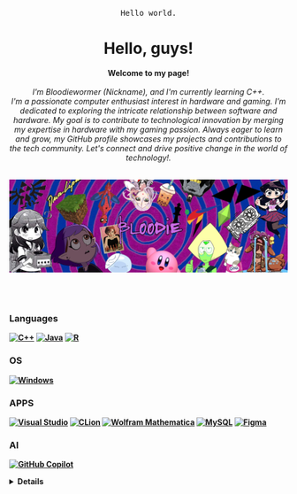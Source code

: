 <p align="center"> <samp>Hello world.</samp></p>
<h1 align="center">Hello, guys!</h1>
<p align="center">
    <b>Welcome to my page!</b><br><br>
    <i>
        I'm Bloodiewormer (Nickname), and I'm currently learning C++.<br>
I'm a passionate computer enthusiast interest in hardware and gaming. I'm dedicated to exploring the intricate relationship between software and hardware. My goal is to contribute to technological innovation by merging my expertise in hardware with my gaming passion. Always eager to learn and grow, my GitHub profile showcases my projects and contributions to the tech community. Let's connect and drive positive change in the world of technology!.<br>
    </i><br>
  <b>
      
![Banner](https://github.com/Bloodiewormer/Bloodiewormer/blob/main/Banner.png)

</i><br>

<h1 align="center">
<p align="center">
<!---
The badges i use:
[//]: # "Comment" (https://github.com/a11y-badges/a11y-markdown-badges)
[//]: # "Comment" (https://github.com/Ileriayo/markdown-badges)
-->
    
### Languages
[![C++](https://img.shields.io/badge/c++-black?style=for-the-badge&logo=cplusplus)](https://github.com/Bloodiewormer)
[![Java](https://img.shields.io/badge/java-%23ED8B00.svg?style=for-the-badge&logo=openjdk&logoColor=white)](https://github.com/Bloodiewormer)
[![R](https://img.shields.io/badge/r-%23276DC3.svg?style=for-the-badge&logo=r&logoColor=white)](https://github.com/Bloodiewormer)
### OS
[![Windows](https://img.shields.io/badge/Windows-black?style=for-the-badge&logo=Windows)](https://github.com/Bloodiewormer)
### APPS
[![Visual Studio](https://img.shields.io/badge/Visual%20Studio-5C2D91.svg?style=for-the-badge&logo=visual-studio&logoColor=white)](https://github.com/Bloodiewormer)
[![CLion](https://img.shields.io/badge/CLion-black?style=for-the-badge&logo=clion&logoColor=white)](https://github.com/Bloodiewormer)
[![Wolfram Mathematica](https://a11ybadges.com/badge?logo=wolframmathematica)](https://github.com/Bloodiewormer)
[![MySQL](https://img.shields.io/badge/mysql-4479A1.svg?style=for-the-badge&logo=mysql&logoColor=white)](https://github.com/Bloodiewormer)
[![Figma](https://img.shields.io/badge/figma-%23F24E1E.svg?style=for-the-badge&logo=figma&logoColor=white)](https://github.com/Bloodiewormer)
### AI
[![GitHub Copilot](https://img.shields.io/badge/github_copilot-8957E5?style=for-the-badge&logo=github-copilot&logoColor=white)](https://github.com/Bloodiewormer)


<details>
    
This will be better over time>>
<p align="center">
  <img height="170" src="https://github-readme-stats.vercel.app/api?username=Bloodiewormer&count_private=true&include_all_commits=true" />
</p>
<p align="center">
  <a href="https://github.com/Bloodiewormer">
    <img src="http://github-profile-summary-cards.vercel.app/api/cards/profile-details?username=Bloodiewormer&theme=transparent" />
  </a>
  <a href="https://github.com/Bloodiewormer">
    <img src="https://github-readme-streak-stats.herokuapp.com/?user=Bloodiewormer&hide_border=true&card_width=338&theme=transparent" />
  </a>
  <a href="https://github.com/Bloodiewormer">
    <img src="http://github-profile-summary-cards.vercel.app/api/cards/stats?username=Bloodiewormer&theme=transparent" />
  </a>
</p>

